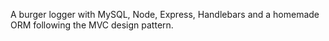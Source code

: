 A burger logger with MySQL, Node, Express, Handlebars and a homemade ORM following the MVC design pattern.